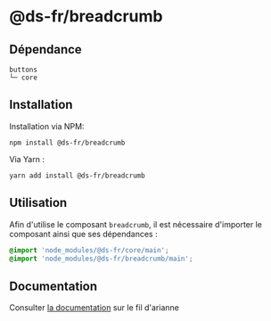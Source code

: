 # @ds-fr/breadcrumb

## Dépendance
```shell
buttons
└─ core
```

## Installation
Installation via NPM:
```
npm install @ds-fr/breadcrumb
```
Via Yarn :
```
yarn add install @ds-fr/breadcrumb
```

## Utilisation
Afin d'utilise le composant `breadcrumb`, il est nécessaire d'importer le composant ainsi que ses dépendances :
```scss
@import 'node_modules/@ds-fr/core/main';
@import 'node_modules/@ds-fr/breadcrumb/main';
```
## Documentation

Consulter [la documentation](#) sur le fil d'arianne
